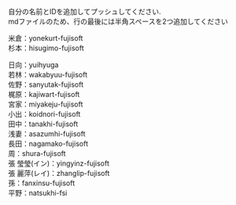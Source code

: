 自分の名前とIDを追加してプッシュしてください.  
mdファイルのため、行の最後には半角スペースを2つ追加してください


米倉：yonekurt-fujisoft  
杉本：hisugimo-fujisoft  
  
日向：yuihyuga  
若林：wakabyuu-fujisoft  
佐野：sanyutak-fujisoft  
梶原：kajiwart-fujisoft  
宮家：miyakeju-fujisoft  
小出：koidnori-fujisoft  
田中：tanakhi-fujisoft  
浅妻：asazumhi-fujisoft  
長田：nagamako-fujisoft  
周：shura-fujisoft  
張 瑩瑩(イン)：yingyinz-fujisoft  
張 麗萍(レイ)：zhanglip-fujisoft  
孫：fanxinsu-fujisoft  
平野：natsukhi-fsi  
  


